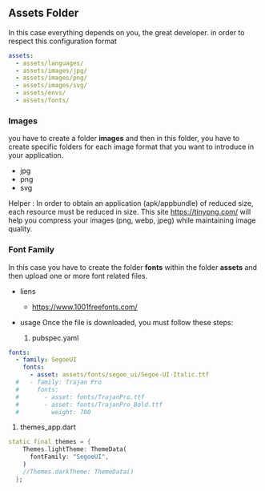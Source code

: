 ## Assets Folder

In this case everything depends on you, the great developer.
in order to respect this configuration format

```yaml
assets:
  - assets/languages/
  - assets/images/jpg/
  - assets/images/png/
  - assets/images/svg/
  - assets/envs/
  - assets/fonts/
```
### Images
you have to create a folder **images** and then in this folder, you have to create specific folders for each image format that you want to introduce in your application.
- jpg
- png
- svg

Helper : In order to obtain an application (apk/appbundle) of reduced size, each resource must be reduced in size. This site https://tinypng.com/ will help you compress your images (png, webp, jpeg) while maintaining image quality.

### Font Family

In this case you have to create the folder **fonts** within the folder **assets** and then upload one or more font related files.

- liens
   - https://www.1001freefonts.com/

- usage
  Once the file is downloaded, you must follow these steps:
  1. pubspec.yaml
```yaml
fonts:
  - family: SegoeUI
    fonts:
      - asset: assets/fonts/segoe_ui/Segoe-UI-Italic.ttf
  #   - family: Trajan Pro
  #     fonts:
  #       - asset: fonts/TrajanPro.ttf
  #       - asset: fonts/TrajanPro_Bold.ttf
  #         weight: 700
``` 

  1. themes_app.dart
```dart
static final themes = {
    Themes.lightTheme: ThemeData(
      fontFamily: "SegoeUI",
    )
    //Themes.darkTheme: ThemeData()
  };
```

